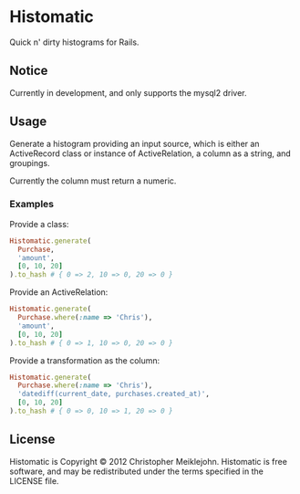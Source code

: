 # Histomatic

Quick n' dirty histograms for Rails.

## Notice

Currently in development, and only supports the mysql2 driver.

## Usage

Generate a histogram providing an input source, which is either an
ActiveRecord class or instance of ActiveRelation, a column as a string,
and groupings.  

Currently the column must return a numeric.

### Examples

Provide a class:

```ruby
Histomatic.generate(
  Purchase, 
  'amount', 
  [0, 10, 20]
).to_hash # { 0 => 2, 10 => 0, 20 => 0 }
```

Provide an ActiveRelation:

```ruby
Histomatic.generate(
  Purchase.where(:name => 'Chris'), 
  'amount', 
  [0, 10, 20]
).to_hash # { 0 => 1, 10 => 0, 20 => 0 }
```

Provide a transformation as the column:

```ruby
Histomatic.generate(
  Purchase.where(:name => 'Chris'), 
  'datediff(current_date, purchases.created_at)', 
  [0, 10, 20]
).to_hash # { 0 => 0, 10 => 1, 20 => 0 }
```

## License

Histomatic is Copyright © 2012 Christopher Meiklejohn.  Histomatic is
free software, and may be redistributed under the terms specified in the
LICENSE file.
